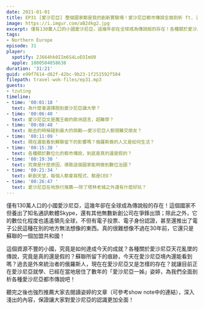 ```yaml
---
date: 2021-01-01
title: EP31 [愛沙尼亞] 整個國家都是我的創新實驗場！愛沙尼亞都市傳說全面剖析 ft. 邊境獨白 葉姿婷
image: https://i.imgur.com/aB2dkg2.jpg
excerpt: 僅有130萬人口的小國愛沙尼亞，這幾年卻在全球成為傳說般的存在！各種關於愛沙尼亞天花亂墜的傳說，究竟是真的還是假的？這個資源不豐的小國，究竟是如何達成今天的成就？就讓目前正在愛沙尼亞就學、已經在當地居住了數年的「愛沙尼亞一姊」姿婷，為我們全面剖析各種愛沙尼亞都市傳說吧！
tags:
- Northern Europe
episode: 31
player:
  spotify: 2J664hk0IIm6S4LoEOImU9
  apple: 1000504058638
duration: '31:21'
guid: e99f7614-d82f-42bc-9b23-1f251592f504
filepath: travel-wok-files/ep31.mp3
guests:
- tzuting
timeline:
- time: '00:01:18 '
  text: 為什麼會選擇跑到愛沙尼亞讀大學？
- time: '00:06:40 '
  text: 愛沙尼亞文是魔王級的歐洲語言，超難學？
- time: '00:08:48 '
  text: 剛去的時候碰到最大的挑戰——愛沙尼亞人都很難交朋友？
- time: '00:11:09 '
  text: 現在還能看到蘇聯留下的影響嗎？俄羅斯裔的人又是如何生活？
- time: '00:15:38 '
  text: 各種關於數位化的都市傳說，到底是真的還是假的？
- time: '00:19:30 '
  text: 究竟是什麼原因，導致這個國家能夠做到數位治國？
- time: '00:21:34 '
  text: 新創天堂，每個人都會寫程式、都是CEO？
- time: '00:26:47 '
  text: 愛沙尼亞在地旅行推薦——除了塔林老城之外還有什麼好玩？
---
```


僅有130萬人口的小國愛沙尼亞，這幾年卻在全球成為傳說般的存在！這個國家不但養出了知名通訊軟體Skype，還有其他無數新創公司在爭鋒出頭；除此之外，它的數位化程度也遙遙領先全球，不但有電子投票、電子身份認證，甚至還推出了電子公民這種在別的地方無法想像的東西。真的很難想像不過在30年前，它還只是蘇聯的一個加盟共和國！

這個資源不豐的小國，究竟是如何達成今天的成就？各種關於愛沙尼亞天花亂墜的傳說，究竟是真的還是假的？蘇聯所留下的痕跡，今天在愛沙尼亞境內還能看到嗎？過去是外來統治者的俄羅斯人，現在在愛沙尼亞又是怎樣的存在？就讓目前正在愛沙尼亞就學、已經在當地居住了數年的「愛沙尼亞一姊」姿婷，為我們全面剖析各種愛沙尼亞都市傳說吧！

聽完之後也強烈推薦大家去閱讀姿婷的文章（可參考show note中的連結），深入淺出的內容，保證讓大家對愛沙尼亞的認識更加全面！



